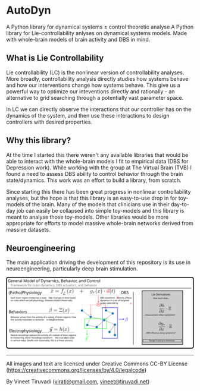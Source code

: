 # AutoDyn

A Python library for dynamical systems $\pm$ control theoretic analyse
A Python library for Lie-controllability anlyses on dynamical systems models.
Made with whole-brain models of brain activity and DBS in mind.


## What is Lie Controllability
Lie controllability (LC) is the nonlinear version of controllability analyses.
More broadly, controllability analysis directly studies how systems behave and how our interventions change how systems behave.
This give us a powerful way to optimize our inteventions directly and rationally - an alternative to grid searching through a potentially vast parameter space.

In LC we can directly observe the interactions that our controller has on the dynamics of the system, and then use these interactions to design controllers with desired properties.

## Why this library?
At the time I started this there weren't any available libraries that would be able to interact with the whole-brain models I fit to empirical data (DBS for Depression work).
While working with the group at The Virtual Brain (TVB) I found a need to assess DBS ability to control behavior through the brain state/dynamics.
This work was an effort to build a library, from scratch.

Since starting this there has been great progress in nonlinear controllability analyses, but the hope is that this library is an easy-to-use drop in for toy-models of the brain.
Many of the models that clinicians use in their day-to-day job can easily be collapsed into simple toy-models and this library is meant to analyse those toy-models.
Other libraries would be more appropriate for efforts to model massive whole-brain networks derived from massive datasets.

## Neuroengineering
The main application driving the development of this repository is its use in neuroengineering, particularly deep brain stimulation.

![Licensed under Creative Commons](imgs/general_model.png)



---

All images and text are licensed under Creative Commons CC-BY License (https://creativecommons.org/licenses/by/4.0/legalcode)

By Vineet Tiruvadi (virati@gmail.com, vineet@tiruvadi.net)
